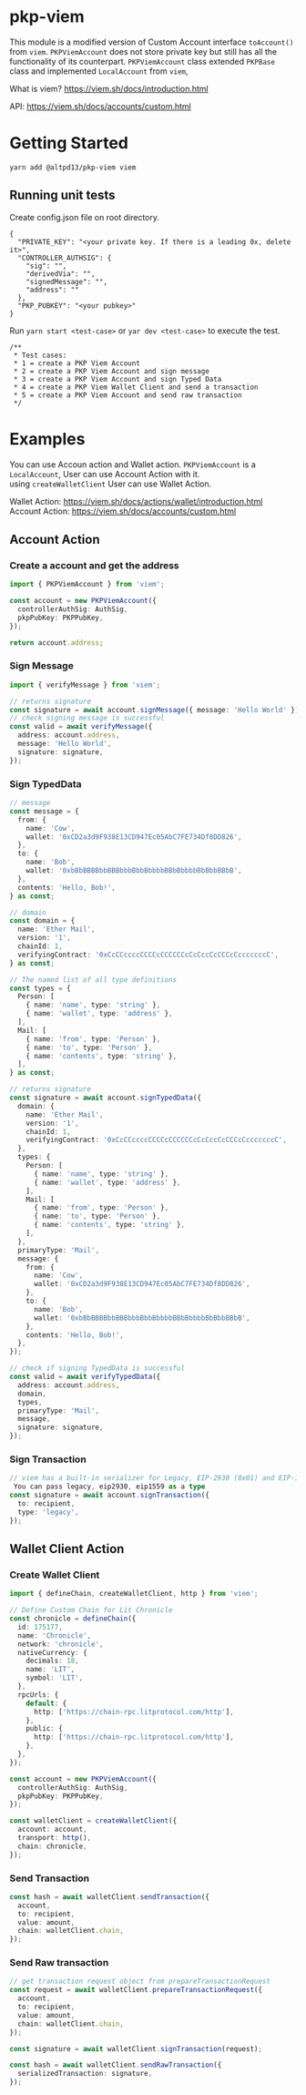 # pkp-viem

This module is a modified version of Custom Account interface `toAccount()` from `viem`. `PKPViemAccount` does not store private key but still has all the functionality of its counterpart. `PKPViemAccount` class extended `PKPBase` class and implemented `LocalAccount` from `viem`,

What is viem?
https://viem.sh/docs/introduction.html

API: https://viem.sh/docs/accounts/custom.html


# Getting Started

```
yarn add @altpd13/pkp-viem viem
```

## Running unit tests

Create config.json file on root directory.

```
{
  "PRIVATE_KEY": "<your private key. If there is a leading 0x, delete it>",
  "CONTROLLER_AUTHSIG": {
    "sig": "",
    "derivedVia": "",
    "signedMessage": "",
    "address": ""
  },
  "PKP_PUBKEY": "<your pubkey>"
}
```

Run `yarn start <test-case>` or `yar dev <test-case>` to execute the test.

```
/**
 * Test cases:
 * 1 = create a PKP Viem Account
 * 2 = create a PKP Viem Account and sign message
 * 3 = create a PKP Viem Account and sign Typed Data
 * 4 = create a PKP Viem Wallet Client and send a transaction
 * 5 = create a PKP Viem Account and send raw transaction
 */
```

# Examples

You can use Accoun action and Wallet action.
`PKPViemAccount` is a `LocalAccount`, User can use Account Action with it. <br>
using `createWalletClient` User can use Wallet Action.

Wallet Action: https://viem.sh/docs/actions/wallet/introduction.html <br>
Account Action: https://viem.sh/docs/accounts/custom.html

## Account Action

### Create a account and get the address

```typescript
import { PKPViemAccount } from 'viem';

const account = new PKPViemAccount({
  controllerAuthSig: AuthSig,
  pkpPubKey: PKPPubKey,
});

return account.address;
```

### Sign Message

```typescript
import { verifyMessage } from 'viem';

// returns signature
const signature = await account.signMessage({ message: 'Hello World' });
// check signing message is successful
const valid = await verifyMessage({
  address: account.address,
  message: 'Hello World',
  signature: signature,
});
```

### Sign TypedData

```typescript
// message
const message = {
  from: {
    name: 'Cow',
    wallet: '0xCD2a3d9F938E13CD947Ec05AbC7FE734Df8DD826',
  },
  to: {
    name: 'Bob',
    wallet: '0xbBbBBBBbbBBBbbbBbbBbbbbBBbBbbbbBbBbbBBbB',
  },
  contents: 'Hello, Bob!',
} as const;

// domain
const domain = {
  name: 'Ether Mail',
  version: '1',
  chainId: 1,
  verifyingContract: '0xCcCCccccCCCCcCCCCCCcCcCccCcCCCcCcccccccC',
} as const;

// The named list of all type definitions
const types = {
  Person: [
    { name: 'name', type: 'string' },
    { name: 'wallet', type: 'address' },
  ],
  Mail: [
    { name: 'from', type: 'Person' },
    { name: 'to', type: 'Person' },
    { name: 'contents', type: 'string' },
  ],
} as const;

// returns signature
const signature = await account.signTypedData({
  domain: {
    name: 'Ether Mail',
    version: '1',
    chainId: 1,
    verifyingContract: '0xCcCCccccCCCCcCCCCCCcCcCccCcCCCcCcccccccC',
  },
  types: {
    Person: [
      { name: 'name', type: 'string' },
      { name: 'wallet', type: 'address' },
    ],
    Mail: [
      { name: 'from', type: 'Person' },
      { name: 'to', type: 'Person' },
      { name: 'contents', type: 'string' },
    ],
  },
  primaryType: 'Mail',
  message: {
    from: {
      name: 'Cow',
      wallet: '0xCD2a3d9F938E13CD947Ec05AbC7FE734Df8DD826',
    },
    to: {
      name: 'Bob',
      wallet: '0xbBbBBBBbbBBBbbbBbbBbbbbBBbBbbbbBbBbbBBbB',
    },
    contents: 'Hello, Bob!',
  },
});

// check if signing TypedData is successful
const valid = await verifyTypedData({
  address: account.address,
  domain,
  types,
  primaryType: 'Mail',
  message,
  signature: signature,
});
```

### Sign Transaction

```typescript
// viem has a built-in serializer for Legacy, EIP-2930 (0x01) and EIP-1559 (0x02) transaction types
 You can pass legacy, eip2930, eip1559 as a type
const signature = await account.signTransaction({
  to: recipient,
  type: 'legacy',
});
```

## Wallet Client Action

### Create Wallet Client

```typescript
import { defineChain, createWalletClient, http } from 'viem';

// Define Custom Chain for Lit Chronicle
const chronicle = defineChain({
  id: 175177,
  name: 'Chronicle',
  network: 'chronicle',
  nativeCurrency: {
    decimals: 18,
    name: 'LIT',
    symbol: 'LIT',
  },
  rpcUrls: {
    default: {
      http: ['https://chain-rpc.litprotocol.com/http'],
    },
    public: {
      http: ['https://chain-rpc.litprotocol.com/http'],
    },
  },
});

const account = new PKPViemAccount({
  controllerAuthSig: AuthSig,
  pkpPubKey: PKPPubKey,
});

const walletClient = createWalletClient({
  account: account,
  transport: http(),
  chain: chronicle,
});
```

### Send Transaction

```typescript
const hash = await walletClient.sendTransaction({
  account,
  to: recipient,
  value: amount,
  chain: walletClient.chain,
});
```

### Send Raw transaction

```typescript
// get transaction request object from prepareTransactionRequest
const request = await walletClient.prepareTransactionRequest({
  account,
  to: recipient,
  value: amount,
  chain: walletClient.chain,
});

const signature = await walletClient.signTransaction(request);

const hash = await walletClient.sendRawTransaction({
  serializedTransaction: signature,
});
```
